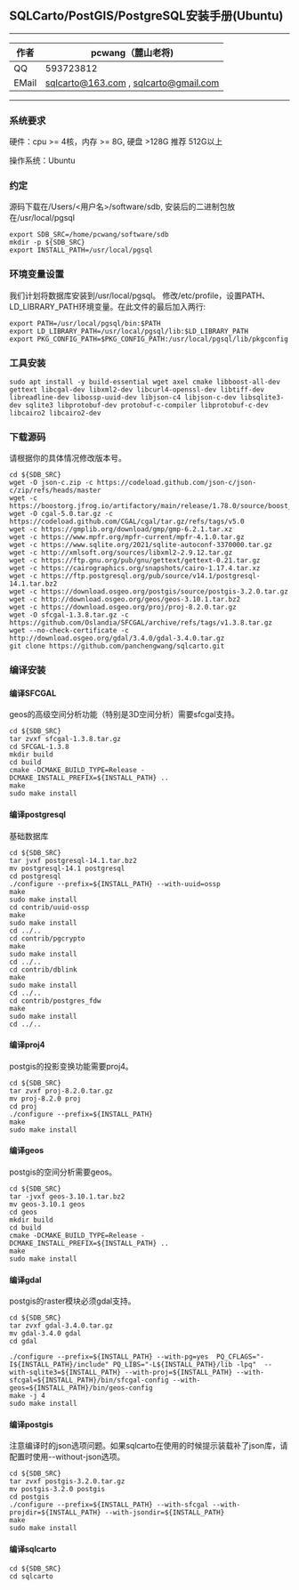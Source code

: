 ## SQLCarto/PostGIS/PostgreSQL安装手册(Ubuntu)

----------

| 作者  | pcwang（麓山老将) |
| ------------- | ------------- |
| QQ   | 593723812  |
| EMail  | sqlcarto@163.com , sqlcarto@gmail.com |

----------

### 系统要求

硬件：cpu  >= 4核，内存 >= 8G, 硬盘 >128G  推荐 512G以上

操作系统：Ubuntu



### 约定

源码下载在/Users/<用户名>/software/sdb, 安装后的二进制包放在/usr/local/pgsql
```shell
export SDB_SRC=/home/pcwang/software/sdb
mkdir -p ${SDB_SRC}
export INSTALL_PATH=/usr/local/pgsql
```

### 环境变量设置
我们计划将数据库安装到/usr/local/pgsql。
修改/etc/profile，设置PATH、LD_LIBRARY_PATH环境变量。在此文件的最后加入两行:

```shell
export PATH=/usr/local/pgsql/bin:$PATH
export LD_LIBRARY_PATH=/usr/local/pgsql/lib:$LD_LIBRARY_PATH
export PKG_CONFIG_PATH=$PKG_CONFIG_PATH:/usr/local/pgsql/lib/pkgconfig
```

### 工具安装
```shell
sudo apt install -y build-essential wget axel cmake libboost-all-dev  gettext libcgal-dev libxml2-dev libcurl4-openssl-dev libtiff-dev libreadline-dev libossp-uuid-dev libjson-c4 libjson-c-dev libsqlite3-dev sqlite3 libprotobuf-dev protobuf-c-compiler libprotobuf-c-dev libcairo2 libcairo2-dev
```

### 下载源码
请根据你的具体情况修改版本号。
```shell
cd ${SDB_SRC}
wget -O json-c.zip -c https://codeload.github.com/json-c/json-c/zip/refs/heads/master
wget -c https://boostorg.jfrog.io/artifactory/main/release/1.78.0/source/boost_1_78_0.tar.gz
wget -O cgal-5.0.tar.gz -c https://codeload.github.com/CGAL/cgal/tar.gz/refs/tags/v5.0
wget -c https://gmplib.org/download/gmp/gmp-6.2.1.tar.xz
wget -c https://www.mpfr.org/mpfr-current/mpfr-4.1.0.tar.gz
wget -c https://www.sqlite.org/2021/sqlite-autoconf-3370000.tar.gz
wget -c http://xmlsoft.org/sources/libxml2-2.9.12.tar.gz
wget -c https://ftp.gnu.org/pub/gnu/gettext/gettext-0.21.tar.gz
wget -c https://cairographics.org/snapshots/cairo-1.17.4.tar.xz
wget -c https://ftp.postgresql.org/pub/source/v14.1/postgresql-14.1.tar.bz2 
wget -c https://download.osgeo.org/postgis/source/postgis-3.2.0.tar.gz
wget -c http://download.osgeo.org/geos/geos-3.10.1.tar.bz2
wget -c https://download.osgeo.org/proj/proj-8.2.0.tar.gz
wget -O sfcgal-1.3.8.tar.gz -c https://github.com/Oslandia/SFCGAL/archive/refs/tags/v1.3.8.tar.gz
wget --no-check-certificate -c http://download.osgeo.org/gdal/3.4.0/gdal-3.4.0.tar.gz
git clone https://github.com/panchengwang/sqlcarto.git
```


### 编译安装

<!--
#### json-c
unbuntu20.4带的libjson-c没有导出符号。自己重新编译安装一下
```shell
cd ${SDB_SRC}
unzip json-c.zip
cd json-c-master
mkdir build
cd build 
cmake -DCMAKE_INSTALL_PREFIX=${INSTALL_PATH} -DCMAKE_BUILD_TYPE=release ..
make
sudo make install 
```

#### boost
```shell
cd ${SDB_SRC}
tar zvxf boost_1_78_0.tar.gz
cd boost_1_78_0
./bootstrap.sh --prefix=${INSTALL_PATH}
./b2
sudo ./b2 install

```

#### cgal
sfcgal需要cgal支持。注意版本是5.0！
```shell
cd ${SDB_SRC}
tar zvxf cgal-5.0.tar.gz
cd cgal-5.0
mkdir build
cd build
cmake -DCMAKE_BUILD_TYPE=Release -DCMAKE_INSTALL_PREFIX=${INSTALL_PATH} ..
make
sudo make install

```

#### gmp
注意一定要加上--enable-cxx配置项！
```shell
cd ${SDB_SRC}
tar -xvJf gmp-6.2.1.tar.xz
cd gmp-6.2.1
./configure --prefix=${INSTALL_PATH} --enable-cxx
make
sudo make install
```

#### mpfr
```shell
cd ${SDB_SRC}
tar zvxf mpfr-4.1.0.tar.gz
cd mpfr-4.1.0
./configure --prefix=${INSTALL_PATH}
make
sudo make install
``` -->



#### 编译SFCGAL
geos的高级空间分析功能（特别是3D空间分析）需要sfcgal支持。

```shell
cd ${SDB_SRC}
tar zvxf sfcgal-1.3.8.tar.gz
cd SFCGAL-1.3.8
mkdir build
cd build
cmake -DCMAKE_BUILD_TYPE=Release -DCMAKE_INSTALL_PREFIX=${INSTALL_PATH} ..
make 
sudo make install 
```



<!-- #### libxml2
postgis需要libxml2。
```shell
cd ${SDB_SRC}
tar zvxf libxml2-2.9.12.tar.gz
cd libxml2-2.9.12
./configure --prefix=${INSTALL_PATH}
make
sudo make install
``` -->


#### 编译postgresql
基础数据库

```shell
cd ${SDB_SRC}
tar jvxf postgresql-14.1.tar.bz2
mv postgresql-14.1 postgresql
cd postgresql
./configure --prefix=${INSTALL_PATH} --with-uuid=ossp
make 
sudo make install
cd contrib/uuid-ossp
make 
sudo make install
cd ../..
cd contrib/pgcrypto
make 
sudo make install
cd ../..
cd contrib/dblink
make
sudo make install
cd ../..
cd contrib/postgres_fdw
make
sudo make install
cd ../..

```


<!-- #### sqlite3
proj4需要sqlite3支持，并且必须带上SQLITE_ENABLE_COLUMN_METADATA=1参数。

```shell
cd ${SDB_SRC}
tar zvxf sqlite-autoconf-3370000.tar.gz
mv sqlite-autoconf-3370000 sqlite
cd sqlite 
CFLAGS="-DSQLITE_ENABLE_COLUMN_METADATA=1" ./configure --prefix=${INSTALL_PATH}
make 
sudo make install

``` -->


#### 编译proj4
postgis的投影变换功能需要proj4。

```shell
cd ${SDB_SRC}
tar zvxf proj-8.2.0.tar.gz
mv proj-8.2.0 proj
cd proj
./configure --prefix=${INSTALL_PATH} 
make 
sudo make install
```

#### 编译geos
postgis的空间分析需要geos。

```shell
cd ${SDB_SRC}
tar -jvxf geos-3.10.1.tar.bz2
mv geos-3.10.1 geos
cd geos
mkdir build
cd build
cmake -DCMAKE_BUILD_TYPE=Release -DCMAKE_INSTALL_PREFIX=${INSTALL_PATH} ..
make 
sudo make install

```



#### 编译gdal
postgis的raster模块必须gdal支持。

```shell
cd ${SDB_SRC}
tar zvxf gdal-3.4.0.tar.gz
mv gdal-3.4.0 gdal
cd gdal

./configure --prefix=${INSTALL_PATH} --with-pg=yes  PQ_CFLAGS="-I${INSTALL_PATH}/include" PQ_LIBS="-L${INSTALL_PATH}/lib -lpq"  --with-sqlite3=${INSTALL_PATH} --with-proj=${INSTALL_PATH} --with-sfcgal=${INSTALL_PATH}/bin/sfcgal-config --with-geos=${INSTALL_PATH}/bin/geos-config   
make -j 4
sudo make install 

```

<!-- #### gettext
```shell
cd ${SDB_SRC}
tar zvxf gettext-0.21.tar.gz
cd gettext-0.21
./configure --prefix=${INSTALL_PATH}
make -j 8
sudo make install
``` -->

#### 编译postgis
注意编译时的json选项问题。如果sqlcarto在使用的时候提示装载补了json库，请配置时使用--without-json选项。
```shell
cd ${SDB_SRC}
tar zvxf postgis-3.2.0.tar.gz
mv postgis-3.2.0 postgis
cd postgis
./configure --prefix=${INSTALL_PATH} --with-sfcgal --with-projdir=${INSTALL_PATH} --with-jsondir=${INSTALL_PATH}
make
sudo make install

```

#### 编译sqlcarto

```shell
cd ${SDB_SRC}
cd sqlcarto

```